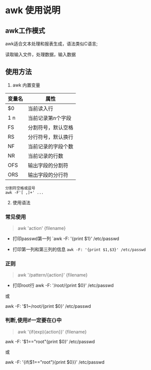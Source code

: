 # awk 使用说明

## awk工作模式
awk适合文本处理和报表生成，语法类似C语言;

读取输入文件，处理数据，输入数据

## 使用方法

1. awk 内置变量

| 变量名|属性|
|-|-|
|$0|当前读入行|
|$1~$n|当前记录第n个字段|
|FS|分割符号，默认空格|
|RS|分行符号，默认换行|
|NF|当前记录的字段个数|
|NR|当前记录的行数|
|OFS|输出字段的分割符|
|ORS|输出字段的分行符|

```
分割符空格或逗号
awk -F'[ ,]+' ...
```

2. 使用语法

### 常见使用
> awk 'action' {filename}

* 打印passwd第一列
`awk -F: '{print $1}' /etc/passwd

* 打印第一列和第三列的信息
`awk -F: '{print $1,$3}' /etc/passwd`

### 正则
> awk '/pattern/{action}' {filename}

* 打印root行
awk -F: '/root/{print $0}' /etc/passwd

或

awk -F: '$1~/root/{print $0}' /etc/passwd

### 判断,使用if一定要在{}中
> awk '{if(exp){action}}' {filename}

awk -F: '$1=="root"{print $0}' /etc/passwd

或

awk -F: '{if($1=="root"){print $0}}' /etc/passwd

